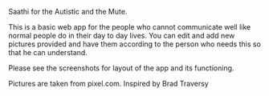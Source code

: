 Saathi for the Autistic and the Mute.

This is a basic web app for the people who cannot communicate well like normal people do in their day to day lives.
You can edit and add new pictures provided and have them according to the person who needs this so that he can understand. 

Please see the screenshots for layout of the app and its functioning.

Pictures are taken from pixel.com.
Inspired by Brad Traversy
